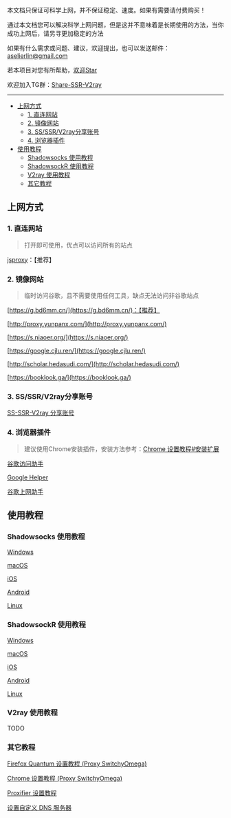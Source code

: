 本文档只保证可科学上网，并不保证稳定、速度。如果有需要请付费购买！

通过本文档您可以解决科学上网问题，但是这并不意味着是长期使用的方法，当你成功上网后，请另寻更加稳定的方法

如果有什么需求或问题、建议，欢迎提出，也可以发送邮件：[aselierlin@gmail.com](Mailto://aselierlin@gmail.com)

若本项目对您有所帮助，[欢迎Star](https://github.com/selierlin/Share-SSR-V2ray)

欢迎加入TG群：[Share-SSR-V2ray](https://t.me/Share-SSR-V2ray)

---


- [上网方式](#上网方式)
	- [1. 直连网站](#1-直连网站)
	- [2. 镜像网站](#2-镜像网站)
	- [3. SS/SSR/V2ray分享账号](#3-ssssrv2ray分享账号)
	- [4. 浏览器插件](#4-浏览器插件)
- [使用教程](#使用教程)
	- [Shadowsocks 使用教程](#shadowsocks-使用教程)
	- [ShadowsockR 使用教程](#shadowsockR-使用教程)
	- [V2ray 使用教程](#v2ray-使用教程)
	- [其它教程](#其它教程)


## 上网方式

### 1. 直连网站

> 打开即可使用，优点可以访问所有的站点

[jsproxy](https://jsproxy.ga/)：【推荐】


### 2. 镜像网站

> 临时访问谷歌，且不需要使用任何工具，缺点无法访问非谷歌站点

[https://g.bd6mm.cn/](https://g.bd6mm.cn/)：【推荐】

[http://proxy.yunpanx.com/](http://proxy.yunpanx.com/)

[https://s.niaoer.org/](https://s.niaoer.org/)

[https://google.cjlu.ren/](https://google.cjlu.ren/)

[http://scholar.hedasudi.com/](http://scholar.hedasudi.com/)

[https://booklook.ga/](https://booklook.ga/)


### 3. SS/SSR/V2ray分享账号

[SS-SSR-V2ray 分享账号](1-share-ssr-v2ray.md)


### 4. 浏览器插件

> 建议使用Chrome安装插件，安装方法参考：[Chrome 设置教程#安装扩展](Other/7-2-chrome-setup-guide-cn.md#安装扩展)  

[谷歌访问助手](http://www.ggfwzs.com/)

[Google Helper](http://googlehelper.net/)

[谷歌上网助手](https://chrome.google.com/webstore/detail/%E8%B0%B7%E6%AD%8C%E4%B8%8A%E7%BD%91%E5%8A%A9%E6%89%8B/nonmafimegllfoonjgplbabhmgfanaka/)



## 使用教程

### Shadowsocks 使用教程

[Windows](SS/2-windows-setup-guide-cn.md)  

[macOS](SS/3-macos-setup-guide-cn.md)  

[iOS](SS/4-ios-setup-guide-cn.md)  

[Android](SS/5-android-setup-guide-cn.md)

[Linux](SS/6-linux-setup-guide-cn.md)

### ShadowsockR 使用教程

[Windows](SSR/11-windows-setup-guide-cn.md)  

[macOS](SSR/12-macos-setup-guide-cn.md)  

[iOS](SSR/13-ios-setup-guide-cn.md)  

[Android](SSR/14-android-setup-guide-cn.md)

[Linux](SSR/15-linux-setup-guide-cn.md)

### V2ray 使用教程

TODO

### 其它教程

[Firefox Quantum 设置教程 (Proxy SwitchyOmega)](Other/7-1-firefox-setup-guide-cn.md)

[Chrome 设置教程 (Proxy SwitchyOmega) ](Other/7-2-chrome-setup-guide-cn.md)  

[Proxifier 设置教程](Other/8-proxifier-settings.md)

[设置自定义 DNS 服务器](Other/9-dns-setup-guide-cn.md)

